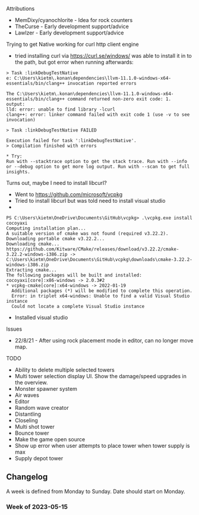 Attributions
- MemDixy/cyanochlorite - Idea for rock counters
- TheCurse - Early development support/advice
- Lawlzer - Early development support/advice

Trying to get Native working for curl http client engine

- tried installing curl via https://curl.se/windows/
 was able to install it in to the path, but got error when running afterwards:

```shell
> Task :linkDebugTestNative
e: C:\Users\kietm\.konan\dependencies\llvm-11.1.0-windows-x64-essentials/bin/clang++ invocation reported errors

The C:\Users\kietm\.konan\dependencies\llvm-11.1.0-windows-x64-essentials/bin/clang++ command returned non-zero exit code: 1.
output:
lld: error: unable to find library -lcurl
clang++: error: linker command failed with exit code 1 (use -v to see invocation)

> Task :linkDebugTestNative FAILED

Execution failed for task ':linkDebugTestNative'.
> Compilation finished with errors

* Try:
Run with --stacktrace option to get the stack trace. Run with --info or --debug option to get more log output. Run with --scan to get full insights.
```


Turns out, maybe I need to install libcurl?
- Went to https://github.com/microsoft/vcpkg
- Tried to install libcurl but was told need to install visual studio
- 
```shell
PS C:\Users\kietm\OneDrive\Documents\GitHub\vcpkg> .\vcpkg.exe install cocoyaxi
Computing installation plan...
A suitable version of cmake was not found (required v3.22.2). Downloading portable cmake v3.22.2...
Downloading cmake...
https://github.com/Kitware/CMake/releases/download/v3.22.2/cmake-3.22.2-windows-i386.zip -> C:\Users\kietm\OneDrive\Documents\GitHub\vcpkg\downloads\cmake-3.22.2-windows-i386.zip
Extracting cmake...
The following packages will be built and installed:
cocoyaxi[core]:x86-windows -> 2.0.3#2
* vcpkg-cmake[core]:x64-windows -> 2022-01-19
  Additional packages (*) will be modified to complete this operation.
  Error: in triplet x64-windows: Unable to find a valid Visual Studio instance
  Could not locate a complete Visual Studio instance
```
- Installed visual studio

Issues
- 22/8/21 - After using rock placement mode in editor, can no longer move map.

TODO
- Ability to delete multiple selected towers
- Multi tower selection display UI. Show the damage/speed upgrades in the overview.
- Monster spawner system
- Air waves
- Editor
- Random wave creator
- Distantling
- Closeling
- Multi shot tower
- Bounce tower
- Make the game open source
- Show up error when user attempts to place tower when tower supply is max
- Supply depot tower

## Changelog

A week is defined from Monday to Sunday.
Date should start on Monday.

### Week of 2023-05-15